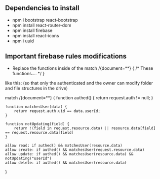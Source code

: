 ## Dependencies to install

- npm i bootstrap react-bootstrap 
- npm install react-router-dom
- npm install firebase
- npm install react-icons
- npm i uuid

## Important firebase rules modifications

- Replace the functions inside of the match /{document=**} {
    /* These functions.... */
}

like this:
(so that only the authenticated and the owner can modify folder and file structures in the drive)

match /{document=**} {
    function authed() {
    	return request.auth != null;
    }

    function matchesUser(data) {
    	return request.auth.uid == data.userId;
    }

    function notUpdating(field) {
    	return !(field in request.resource.data) || resource.data[field] == request.resource.data[field]
    }

    allow read: if authed() && matchesUser(resource.data)
    allow create: if authed() && matchesUser(request.resource.data)
    allow update: if authed() && matchesUser(resource.data) && notUpdating("userId")
    allow delete: if authed() && matchesUser(resource.data)
}